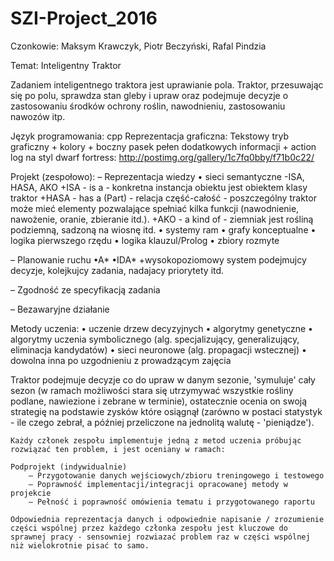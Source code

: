 # SZI-Project_2016

Czonkowie: Maksym Krawczyk, Piotr Beczyński, Rafal Pindzia

Temat: Inteligentny Traktor

Zadaniem inteligentnego traktora jest uprawianie pola. Traktor, przesuwając się po polu, sprawdza
stan gleby i upraw oraz podejmuje decyzje o zastosowaniu środków ochrony roślin, nawodnieniu,
zastosowaniu nawozów itp.

Język programowania: cpp
Reprezentacja graficzna: Tekstowy tryb graficzny + kolory + boczny pasek pełen dodatkowych informacji + action log na styl dwarf fortress:
http://postimg.org/gallery/1c7fq0bby/f71b0c22/


Projekt (zespołowo):
– Reprezentacja wiedzy
  • sieci semantyczne
	-ISA, HASA, AKO
		+ISA - is a - konkretna instancja obiektu jest obiektem klasy traktor
		+HASA - has a (Part) - relacja część-całość - poszczególny traktor może mieć elementy pozwalające spełniać kilka funkcji (nawodnienie, nawożenie, oranie, 		zbieranie itd.).
		+AKO - a kind of - ziemniak jest rośliną podziemną, sadzoną na wiosnę itd.
  • systemy ram
  • grafy konceptualne
  • logika pierwszego rzędu
  • logika klauzul/Prolog
  • zbiory rozmyte
  
– Planowanie ruchu
  •A*
  •IDA*
  +wysokopoziomowy system podejmujcy decyzje, kolejkujcy zadania, nadajacy priorytety itd.
  
– Zgodność ze specyfikacją zadania
  
– Bezawaryjne działanie
  
  
Metody uczenia:
	• uczenie drzew decyzyjnych
	• algorytmy genetyczne
	• algorytmy uczenia symbolicznego (alg. specjalizujący, generalizujący, eliminacja kandydatów)
	• sieci neuronowe (alg. propagacji wstecznej)
	• dowolna inna po uzgodnieniu z prowadzącym zajęcia

Traktor podejmuje decyzje co do upraw w danym sezonie, 'symuluje' cały sezon (w ramach możliwości stara się utrzymywać wszystkie rośliny podlane, nawiezione i zebrane w terminie), ostatecznie ocenia on swoją strategię na podstawie zysków które osiągnął (zarówno w postaci statystyk - ile czego zebrał, a później przeliczone na jednolitą walutę - 'pieniądze').
	
	Każdy członek zespołu implementuje jedną z metod uczenia próbując rozwiązać ten problem, i jest oceniany w ramach:

	Podprojekt (indywidualnie)
		– Przygotowanie danych wejściowych/zbioru treningowego i testowego
		– Poprawność implementacji/integracji opracowanej metody w projekcie
		– Pełność i poprawność omówienia tematu i przygotowanego raportu
		
	Odpowiednia reprezentacja danych i odpowiednie napisanie / zrozumienie części wspólnej przez każdego członka zespołu jest kluczowe do sprawnej pracy - sensowniej rozwiazać problem raz w części wspólnej niż wielokrotnie pisać to samo.
